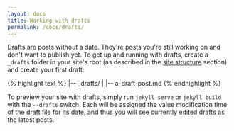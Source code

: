 ```yaml
---
layout: docs
title: Working with drafts
permalink: /docs/drafts/
---
```


Drafts are posts without a date. They're posts you're still working on and don't want to
publish yet. To get up and running with drafts, create a `_drafts` folder in your site's
root (as described in the [site structure](/docs/structure/) section) and create your
first draft:

{% highlight text %}
|-- _drafts/
|   |-- a-draft-post.md
{% endhighlight %}

To preview your site with drafts, simply run `jekyll serve` or `jekyll build` with
the `--drafts` switch. Each will be assigned the value modification time of the draft file
for its date, and thus you will see currently edited drafts as the latest posts.
